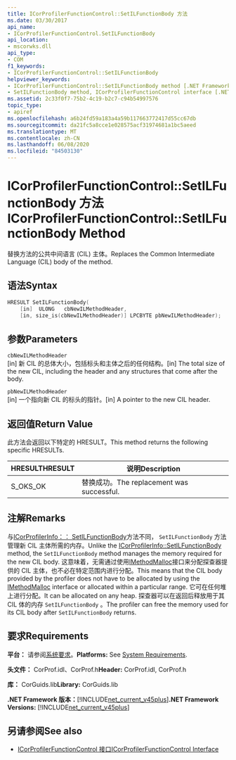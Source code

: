```yaml
---
title: ICorProfilerFunctionControl::SetILFunctionBody 方法
ms.date: 03/30/2017
api_name:
- ICorProfilerFunctionControl.SetILFunctionBody
api_location:
- mscorwks.dll
api_type:
- COM
f1_keywords:
- ICorProfilerFunctionControl::SetILFunctionBody
helpviewer_keywords:
- ICorProfilerFunctionControl::SetILFunctionBody method [.NET Framework profiling]
- SetILFunctionBody method, ICorProfilerFunctionControl interface [.NET Framework profiling]
ms.assetid: 2c33f0f7-75b2-4c19-b2c7-c94b54997576
topic_type:
- apiref
ms.openlocfilehash: a6b24fd59a183a4a59b117663772417d55cc67db
ms.sourcegitcommit: da21fc5a8cce1e028575acf31974681a1bc5aeed
ms.translationtype: MT
ms.contentlocale: zh-CN
ms.lasthandoff: 06/08/2020
ms.locfileid: "84503130"
---
```

# <a name="icorprofilerfunctioncontrolsetilfunctionbody-method"></a><span data-ttu-id="53f03-102">ICorProfilerFunctionControl::SetILFunctionBody 方法</span><span class="sxs-lookup"><span data-stu-id="53f03-102">ICorProfilerFunctionControl::SetILFunctionBody Method</span></span>
<span data-ttu-id="53f03-103">替换方法的公共中间语言 (CIL) 主体。</span><span class="sxs-lookup"><span data-stu-id="53f03-103">Replaces the Common Intermediate Language (CIL) body of the method.</span></span>  
  
## <a name="syntax"></a><span data-ttu-id="53f03-104">语法</span><span class="sxs-lookup"><span data-stu-id="53f03-104">Syntax</span></span>  
  
```cpp  
HRESULT SetILFunctionBody(  
    [in]  ULONG   cbNewILMethodHeader,  
    [in, size_is(cbNewILMethodHeader)] LPCBYTE pbNewILMethodHeader);  
```  
  
## <a name="parameters"></a><span data-ttu-id="53f03-105">参数</span><span class="sxs-lookup"><span data-stu-id="53f03-105">Parameters</span></span>  
 `cbNewILMethodHeader`  
 <span data-ttu-id="53f03-106">[in] 新 CIL 的总体大小，包括标头和主体之后的任何结构。</span><span class="sxs-lookup"><span data-stu-id="53f03-106">[in] The total size of the new CIL, including the header and any structures that come after the body.</span></span>  
  
 `pbNewILMethodHeader`  
 <span data-ttu-id="53f03-107">[in] 一个指向新 CIL 的标头的指针。</span><span class="sxs-lookup"><span data-stu-id="53f03-107">[in] A pointer to the new CIL header.</span></span>  
  
## <a name="return-value"></a><span data-ttu-id="53f03-108">返回值</span><span class="sxs-lookup"><span data-stu-id="53f03-108">Return Value</span></span>  
 <span data-ttu-id="53f03-109">此方法会返回以下特定的 HRESULT。</span><span class="sxs-lookup"><span data-stu-id="53f03-109">This method returns the following specific HRESULTs.</span></span>  
  
|<span data-ttu-id="53f03-110">HRESULT</span><span class="sxs-lookup"><span data-stu-id="53f03-110">HRESULT</span></span>|<span data-ttu-id="53f03-111">说明</span><span class="sxs-lookup"><span data-stu-id="53f03-111">Description</span></span>|  
|-------------|-----------------|  
|<span data-ttu-id="53f03-112">S_OK</span><span class="sxs-lookup"><span data-stu-id="53f03-112">S_OK</span></span>|<span data-ttu-id="53f03-113">替换成功。</span><span class="sxs-lookup"><span data-stu-id="53f03-113">The replacement was successful.</span></span>|  
  
## <a name="remarks"></a><span data-ttu-id="53f03-114">注解</span><span class="sxs-lookup"><span data-stu-id="53f03-114">Remarks</span></span>  
 <span data-ttu-id="53f03-115">与[ICorProfilerInfo：： SetILFunctionBody](icorprofilerinfo-setilfunctionbody-method.md)方法不同， `SetILFunctionBody` 方法管理新 CIL 主体所需的内存。</span><span class="sxs-lookup"><span data-stu-id="53f03-115">Unlike the [ICorProfilerInfo::SetILFunctionBody](icorprofilerinfo-setilfunctionbody-method.md) method, the `SetILFunctionBody` method manages the memory required for the new CIL body.</span></span> <span data-ttu-id="53f03-116">这意味着，无需通过使用[IMethodMalloc](imethodmalloc-interface.md)接口来分配探查器提供的 CIL 主体，也不必在特定范围内进行分配。</span><span class="sxs-lookup"><span data-stu-id="53f03-116">This means that the CIL body provided by the profiler does not have to be allocated by using the [IMethodMalloc](imethodmalloc-interface.md) interface or allocated within a particular range.</span></span> <span data-ttu-id="53f03-117">它可在任何堆上进行分配。</span><span class="sxs-lookup"><span data-stu-id="53f03-117">It can be allocated on any heap.</span></span> <span data-ttu-id="53f03-118">探查器可以在返回后释放用于其 CIL 体的内存 `SetILFunctionBody` 。</span><span class="sxs-lookup"><span data-stu-id="53f03-118">The profiler can free the memory used for its CIL body after `SetILFunctionBody` returns.</span></span>  
  
## <a name="requirements"></a><span data-ttu-id="53f03-119">要求</span><span class="sxs-lookup"><span data-stu-id="53f03-119">Requirements</span></span>  
 <span data-ttu-id="53f03-120">**平台：** 请参阅[系统要求](../../get-started/system-requirements.md)。</span><span class="sxs-lookup"><span data-stu-id="53f03-120">**Platforms:** See [System Requirements](../../get-started/system-requirements.md).</span></span>  
  
 <span data-ttu-id="53f03-121">**头文件：** CorProf.idl、CorProf.h</span><span class="sxs-lookup"><span data-stu-id="53f03-121">**Header:** CorProf.idl, CorProf.h</span></span>  
  
 <span data-ttu-id="53f03-122">**库：** CorGuids.lib</span><span class="sxs-lookup"><span data-stu-id="53f03-122">**Library:** CorGuids.lib</span></span>  
  
 <span data-ttu-id="53f03-123">**.NET Framework 版本：**[!INCLUDE[net_current_v45plus](../../../../includes/net-current-v45plus-md.md)]</span><span class="sxs-lookup"><span data-stu-id="53f03-123">**.NET Framework Versions:** [!INCLUDE[net_current_v45plus](../../../../includes/net-current-v45plus-md.md)]</span></span>  
  
## <a name="see-also"></a><span data-ttu-id="53f03-124">另请参阅</span><span class="sxs-lookup"><span data-stu-id="53f03-124">See also</span></span>

- [<span data-ttu-id="53f03-125">ICorProfilerFunctionControl 接口</span><span class="sxs-lookup"><span data-stu-id="53f03-125">ICorProfilerFunctionControl Interface</span></span>](icorprofilerfunctioncontrol-interface.md)
